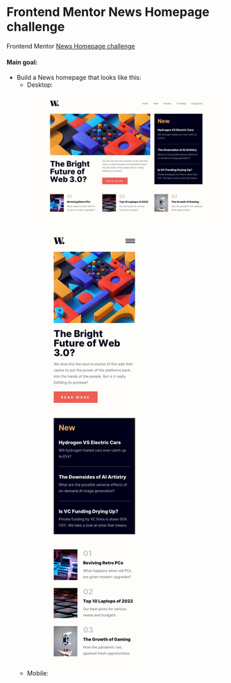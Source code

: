# Frontend Mentor News Homepage challenge

Frontend Mentor [News Homepage challenge](https://www.frontendmentor.io/challenges/news-homepage-H6SWTa1MFl/hub/news-homepage-HomM_c3aWM)

#### Main goal:
- Build a News homepage that looks like this:
  - Desktop:
    ![desktop preview](./FEM-files/design/desktop-design.jpg)
  - Mobile:
    ![mobile preview](./FEM-files/design/mobile-design.jpg)